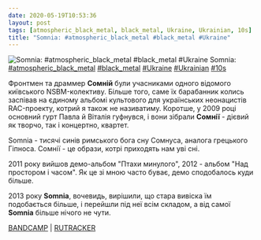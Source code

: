 ```yaml
---
date: 2020-05-19T10:53:36
layout: post
tags: [atmospheric_black_metal, black_metal, Ukraine, Ukrainian, 10s]
title: "Somnia: #atmospheric_black_metal #black_metal #Ukraine"
---
```

![Somnia: #atmospheric_black_metal #black_metal #Ukraine](https://res.cloudinary.com/vast-space-unexplored/image/upload/q_auto,dpr_auto,w_auto/photos/photo_971_19-05-2020_10-53-36.jpg)
Somnia: [#atmospheric_black_metal](/tags/#atmospheric_black_metal) [#black_metal](/tags/#black_metal) [#Ukraine](/tags/#Ukraine) [#Ukrainian](/tags/#Ukrainian) [#10s](/tags/#10s)

Фронтмен та драммер **Сомній** були учасниками одного відомого київського NSBM-колективу. Більше того, саме їх барабанник колись заспівав на єдиному альбомі культового для українських неонацистів RAC-проекту, котрий я також не називатиму. Коротше, у 2009 році основний гурт Павла й Віталія гуфнувся, і вони зібрали **Сомнії** - дієвий як творчо, так і концертно, квартет.

Somnia - тисячі синів римського бога сну Сомнуса, аналога грецького Гіпноса. Сомнії - це образи, котрі приходять нам уві сні.

2011 року вийшов демо-альбом &quot;Птахи минулого&quot;, 2012 - альбом &quot;Над простором і часом&quot;. Як це зі мною часто буває, демо сподобалось куди більше.

2013 року **Somnia**, вочевидь, вирішили, що стара вивіска їм подобається більше, і перейшли під неї всім складом, а від самої **Somnia** більше нічого не чути.

[BANDCAMP](https://somnia.bandcamp.com/album/birds-of-the-past-demo-2011) \| [RUTRACKER](https://rutracker.org/forum/viewtopic.php?t=3915545)